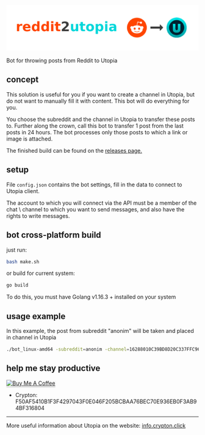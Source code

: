![logo](https://github.com/Sagleft/reddit2utopia/raw/main/assets/logo.png)

Bot for throwing posts from Reddit to Utopia

## concept

This solution is useful for you if you want to create a channel in Utopia, but do not want to manually fill it with content. This bot will do everything for you.

You choose the subreddit and the channel in Utopia to transfer these posts to. Further along the crown, call this bot to transfer 1 post from the last posts in 24 hours.
The bot processes only those posts to which a link or image is attached.

The finished build can be found on the [releases page.](releases)

## setup

File `config.json` contains the bot settings, fill in the data to connect to Utopia client.

The account to which you will connect via the API must be a member of the chat \ channel to which you want to send messages, and also have the rights to write messages.

## bot cross-platform build

just run:

```bash
bash make.sh
```

or build for current system:

```bash
go build
```

To do this, you must have Golang v1.16.3 + installed on your system

## usage example

In this example, the post from subreddit "anonim" will be taken and placed in channel in Utopia

```bash
./bot_linux-amd64 -subreddit=anonim -channel=16288010C39BD8D20C337FFC9684657F
```

## help me stay productive

<a href="https://www.buymeacoffee.com/sagleft" target="_blank"><img src="https://www.buymeacoffee.com/assets/img/custom_images/orange_img.png" alt="Buy Me A Coffee" style="height: 41px !important;width: 174px !important;box-shadow: 0px 3px 2px 0px rgba(190, 190, 190, 0.5) !important;-webkit-box-shadow: 0px 3px 2px 0px rgba(190, 190, 190, 0.5) !important;" ></a>

* Crypton: F50AF5410B1F3F4297043F0E046F205BCBAA76BEC70E936EB0F3AB94BF316804

---

More useful information about Utopia on the website: [info.crypton.click](https://info.crypton.click)
